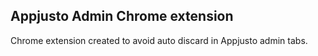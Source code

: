 ## Appjusto Admin Chrome extension

Chrome extension created to avoid auto discard in Appjusto admin tabs.
